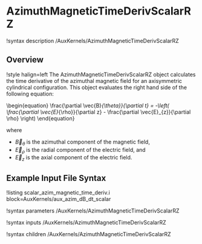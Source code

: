 # AzimuthMagneticTimeDerivScalarRZ

!syntax description /AuxKernels/AzimuthMagneticTimeDerivScalarRZ

## Overview

!style halign=left
The AzimuthMagneticTimeDerivScalarRZ object calculates the time derivative of the azimuthal magnetic field for an axisymmetric cylindrical configuration. This object evaluates the right hand side of the following equation:

\begin{equation}
  \frac{\partial \vec{B}_{\theta}}{\partial t} = -\left( \frac{\partial \vec{E}_{\rho}}{\partial z} - \frac{\partial \vec{E}_{z}}{\partial \rho} \right)
\end{equation}

where

- $\vec{B}_{\theta}$ is the azimuthal component of the magnetic field,
- $\vec{E}_{\rho}$ is the radial component of the electric field, and
- $\vec{E}_{z}$ is the axial component of the electric field.

## Example Input File Syntax

!listing scalar_azim_magnetic_time_deriv.i block=AuxKernels/aux_azim_dB_dt_scalar

!syntax parameters /AuxKernels/AzimuthMagneticTimeDerivScalarRZ

!syntax inputs /AuxKernels/AzimuthMagneticTimeDerivScalarRZ

!syntax children /AuxKernels/AzimuthMagneticTimeDerivScalarRZ